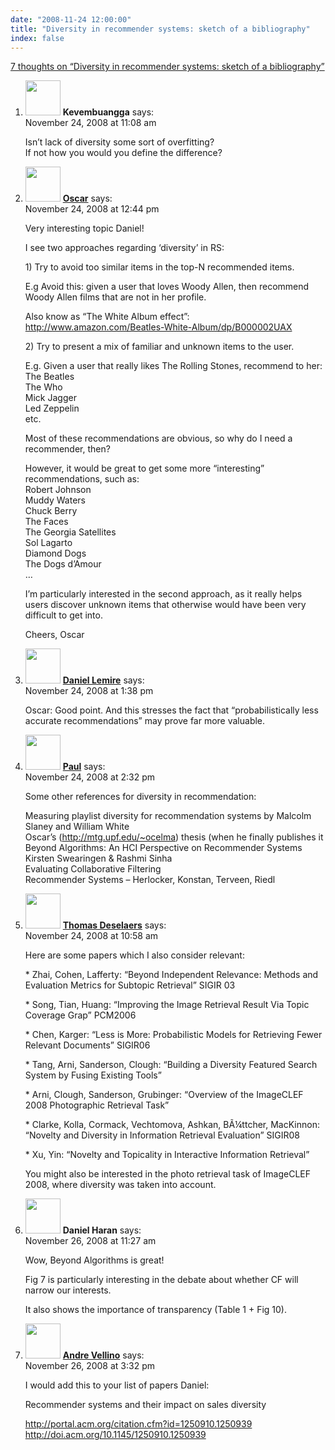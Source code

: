 ```yaml
---
date: "2008-11-24 12:00:00"
title: "Diversity in recommender systems: sketch of a bibliography"
index: false
---
```


[7 thoughts on &ldquo;Diversity in recommender systems: sketch of a bibliography&rdquo;](/lemire/blog/2008/11-24-diversity-in-recommender-systems-sketch-of-a-bibliography)

<ol class="comment-list">
<li id="comment-50296" class="comment even thread-even depth-1">
<div class="comment-author vcard">
<img alt src="https://secure.gravatar.com/avatar/988ac6d9ab01c62c26ca83981a0e5e9a?s=56&#038;d=mm&#038;r=g" srcset="https://secure.gravatar.com/avatar/988ac6d9ab01c62c26ca83981a0e5e9a?s=112&#038;d=mm&#038;r=g 2x" class="avatar avatar-56 photo" height="56" width="56" decoding="async" /> <b class="fn">Kevembuangga</b> <span class="says">says:</span> </div>
<div class="comment-metadata"><time datetime="2008-11-24T11:08:01+00:00">November 24, 2008 at 11:08 am</time></a> </div>
<div class="comment-content">
<p>Isn&rsquo;t lack of diversity some sort of overfitting?<br/>
If not how you would you define the difference?</p>
</div>
</li>
<li id="comment-50298" class="comment odd alt thread-odd thread-alt depth-1">
<div class="comment-author vcard">
<img alt src="https://secure.gravatar.com/avatar/34e4392a7dbfdd3f62cebcb445510bb5?s=56&#038;d=mm&#038;r=g" srcset="https://secure.gravatar.com/avatar/34e4392a7dbfdd3f62cebcb445510bb5?s=112&#038;d=mm&#038;r=g 2x" class="avatar avatar-56 photo" height="56" width="56" decoding="async" /> <b class="fn"><a href="http://www.dtic.upf.edu/~ocelma/" class="url" rel="ugc external nofollow">Oscar</a></b> <span class="says">says:</span> </div>
<div class="comment-metadata"><time datetime="2008-11-24T12:44:24+00:00">November 24, 2008 at 12:44 pm</time></a> </div>
<div class="comment-content">
<p>Very interesting topic Daniel!</p>
<p>I see two approaches regarding &lsquo;diversity&rsquo; in RS:</p>
<p>1) Try to avoid too similar items in the top-N recommended items.</p>
<p>E.g Avoid this: given a user that loves Woody Allen, then recommend Woody Allen films that are not in her profile.</p>
<p>Also know as &ldquo;The White Album effect&rdquo;:<br/>
<a href="https://www.amazon.com/Beatles-White-Album/dp/B000002UAX" rel="nofollow ugc">http://www.amazon.com/Beatles-White-Album/dp/B000002UAX</a></p>
<p>2) Try to present a mix of familiar and unknown items to the user.</p>
<p>E.g. Given a user that really likes The Rolling Stones, recommend to her:<br/>
The Beatles<br/>
The Who<br/>
Mick Jagger<br/>
Led Zeppelin<br/>
etc.</p>
<p>Most of these recommendations are obvious, so why do I need a recommender, then?</p>
<p>However, it would be great to get some more &ldquo;interesting&rdquo; recommendations, such as:<br/>
Robert Johnson<br/>
Muddy Waters<br/>
Chuck Berry<br/>
The Faces<br/>
The Georgia Satellites<br/>
Sol Lagarto<br/>
Diamond Dogs<br/>
The Dogs d&rsquo;Amour<br/>
&#8230;</p>
<p>I&rsquo;m particularly interested in the second approach, as it really helps users discover unknown items that otherwise would have been very difficult to get into.</p>
<p>Cheers, Oscar</p>
</div>
</li>
<li id="comment-50300" class="comment byuser comment-author-lemire bypostauthor even thread-even depth-1">
<div class="comment-author vcard">
<img alt src="https://secure.gravatar.com/avatar/2ca999bef9535950f5b84281a4dab006?s=56&#038;d=mm&#038;r=g" srcset="https://secure.gravatar.com/avatar/2ca999bef9535950f5b84281a4dab006?s=112&#038;d=mm&#038;r=g 2x" class="avatar avatar-56 photo" height="56" width="56" loading="lazy" decoding="async" /> <b class="fn"><a href="https://lemire.me/blog/" class="url" rel="ugc">Daniel Lemire</a></b> <span class="says">says:</span> </div>
<div class="comment-metadata"><time datetime="2008-11-24T13:38:16+00:00">November 24, 2008 at 1:38 pm</time></a> </div>
<div class="comment-content">
<p>Oscar: Good point. And this stresses the fact that &ldquo;probabilistically less accurate recommendations&rdquo; may prove far more valuable.</p>
</div>
</li>
<li id="comment-50301" class="comment odd alt thread-odd thread-alt depth-1">
<div class="comment-author vcard">
<img alt src="https://secure.gravatar.com/avatar/9dbab7553ade7a69721326137a371d69?s=56&#038;d=mm&#038;r=g" srcset="https://secure.gravatar.com/avatar/9dbab7553ade7a69721326137a371d69?s=112&#038;d=mm&#038;r=g 2x" class="avatar avatar-56 photo" height="56" width="56" loading="lazy" decoding="async" /> <b class="fn"><a href="https://blogs.oracle.com/roller-ui/errors/404.jsp" class="url" rel="ugc external nofollow">Paul</a></b> <span class="says">says:</span> </div>
<div class="comment-metadata"><time datetime="2008-11-24T14:32:47+00:00">November 24, 2008 at 2:32 pm</time></a> </div>
<div class="comment-content">
<p>Some other references for diversity in recommendation:</p>
<p> Measuring playlist diversity for recommendation systems by Malcolm Slaney and William White<br/>
Oscar&rsquo;s (<a href="http://mtg.upf.edu/~ocelma" rel="nofollow ugc">http://mtg.upf.edu/~ocelma</a>) thesis (when he finally publishes it<br/>
Beyond Algorithms: An HCI Perspective on Recommender Systems<br/>
Kirsten Swearingen &amp; Rashmi Sinha<br/>
Evaluating Collaborative Filtering<br/>
Recommender Systems &#8211; Herlocker, Konstan, Terveen, Riedl</p>
</div>
</li>
<li id="comment-50295" class="comment even thread-even depth-1">
<div class="comment-author vcard">
<img alt src="https://secure.gravatar.com/avatar/543b308b075ec7ad5e662de4a4eb636e?s=56&#038;d=mm&#038;r=g" srcset="https://secure.gravatar.com/avatar/543b308b075ec7ad5e662de4a4eb636e?s=112&#038;d=mm&#038;r=g 2x" class="avatar avatar-56 photo" height="56" width="56" loading="lazy" decoding="async" /> <b class="fn"><a href="http://thomas.deselaers.de" class="url" rel="ugc external nofollow">Thomas Deselaers</a></b> <span class="says">says:</span> </div>
<div class="comment-metadata"><time datetime="2008-11-24T10:58:10+00:00">November 24, 2008 at 10:58 am</time></a> </div>
<div class="comment-content">
<p>Here are some papers which I also consider relevant:</p>
<p> * Zhai, Cohen, Lafferty: &ldquo;Beyond Independent Relevance: Methods and Evaluation Metrics for Subtopic Retrieval&rdquo; SIGIR 03</p>
<p> * Song, Tian, Huang: &ldquo;Improving the Image Retrieval Result Via Topic Coverage Grap&rdquo; PCM2006</p>
<p> * Chen, Karger: &ldquo;Less is More: Probabilistic Models for Retrieving Fewer Relevant Documents&rdquo; SIGIR06</p>
<p> * Tang, Arni, Sanderson, Clough: &ldquo;Building a Diversity Featured Search System by Fusing Existing Tools&rdquo;</p>
<p> * Arni, Clough, Sanderson, Grubinger: &ldquo;Overview of the ImageCLEF 2008 Photographic Retrieval Task&rdquo;</p>
<p> * Clarke, Kolla, Cormack, Vechtomova, Ashkan, BÃ¼ttcher, MacKinnon: &ldquo;Novelty and Diversity in Information Retrieval Evaluation&rdquo; SIGIR08</p>
<p> * Xu, Yin: &ldquo;Novelty and Topicality in Interactive Information Retrieval&rdquo;</p>
<p>You might also be interested in the photo retrieval task of ImageCLEF 2008, where diversity was taken into account.</p>
</div>
</li>
<li id="comment-50305" class="comment odd alt thread-odd thread-alt depth-1">
<div class="comment-author vcard">
<img alt src="https://secure.gravatar.com/avatar/880cbab435f00197613c9cc2065b4f5a?s=56&#038;d=mm&#038;r=g" srcset="https://secure.gravatar.com/avatar/880cbab435f00197613c9cc2065b4f5a?s=112&#038;d=mm&#038;r=g 2x" class="avatar avatar-56 photo" height="56" width="56" loading="lazy" decoding="async" /> <b class="fn">Daniel Haran</b> <span class="says">says:</span> </div>
<div class="comment-metadata"><time datetime="2008-11-26T11:27:18+00:00">November 26, 2008 at 11:27 am</time></a> </div>
<div class="comment-content">
<p>Wow, Beyond Algorithms is great!</p>
<p>Fig 7 is particularly interesting in the debate about whether CF will narrow our interests.</p>
<p>It also shows the importance of transparency (Table 1 + Fig 10).</p>
</div>
</li>
<li id="comment-50308" class="comment even thread-even depth-1">
<div class="comment-author vcard">
<img alt src="https://secure.gravatar.com/avatar/8e2e3a01bf33747391457d97e0df832b?s=56&#038;d=mm&#038;r=g" srcset="https://secure.gravatar.com/avatar/8e2e3a01bf33747391457d97e0df832b?s=112&#038;d=mm&#038;r=g 2x" class="avatar avatar-56 photo" height="56" width="56" loading="lazy" decoding="async" /> <b class="fn"><a href="https://synthese.wordpress.com/" class="url" rel="ugc external nofollow">Andre Vellino</a></b> <span class="says">says:</span> </div>
<div class="comment-metadata"><time datetime="2008-11-26T15:32:12+00:00">November 26, 2008 at 3:32 pm</time></a> </div>
<div class="comment-content">
<p>I would add this to your list of papers Daniel:</p>
<p>Recommender systems and their impact on sales diversity</p>
<p><a href="http://portal.acm.org/citation.cfm?id=1250910.1250939" rel="nofollow ugc">http://portal.acm.org/citation.cfm?id=1250910.1250939</a><br/>
<a href="http://doi.acm.org/10.1145/1250910.1250939" rel="nofollow ugc">http://doi.acm.org/10.1145/1250910.1250939</a></p>
</div>
</li>
</ol>
